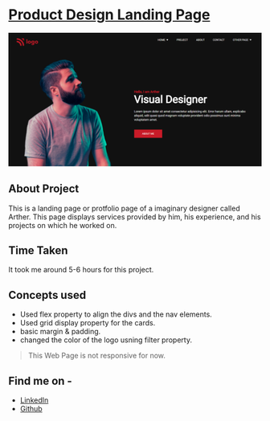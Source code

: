 # [Product Design Landing Page](https://product-design-landing-page-15th.netlify.app/)

![Product Design Landing Page](./Screenshot.png)

## About Project

This is a landing page or protfolio page of a imaginary designer called Arther. This page displays services provided by him, his experience, and his projects on which he worked on.

## Time Taken

It took me around 5-6 hours for this project.

## Concepts used

 - Used flex property to align the divs and the nav elements.
 - Used grid display property for the cards.
 - basic margin & padding.
 - changed the color of the logo usning filter property.

> This Web Page is not responsive for now.

## Find me on -
  
  - [LinkedIn](https://www.linkedin.com/in/varun-g-65282489)
  - [Github](https://github.com/varung735)
